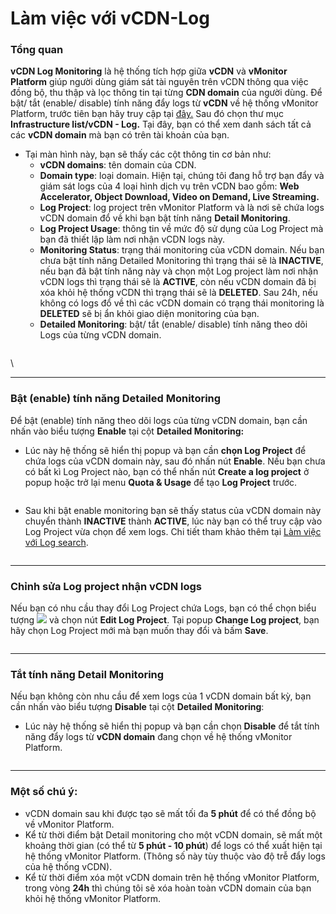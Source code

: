 # Làm việc với vCDN-Log

### Tổng quan <a href="#lamviecvoivcdn-log-tongquan" id="lamviecvoivcdn-log-tongquan"></a>

**vCDN Log Monitoring** là hệ thống tích hợp giữa **vCDN** và **vMonitor Platform** giúp người dùng giám sát tài nguyên trên vCDN thông qua việc đồng bộ, thu thập và lọc thông tin tại từng **CDN domain** của người dùng. Để bật/ tắt (enable/ disable) tính năng đẩy logs từ **vCDN** về hệ thống vMonitor Platform, trước tiên bạn hãy truy cập tại [đây.](https://hcm-3.console.vngcloud.vn/vmonitor) Sau đó chọn thư mục **Infrastructure list/vCDN - Log.** Tại đây, bạn có thể xem danh sách tất cả các **vCDN domain** mà bạn có trên tài khoản của bạn.

* Tại màn hình này, bạn sẽ thấy các cột thông tin cơ bản như:
  * **vCDN domains**: tên domain của CDN.
  * **Domain type**: loại domain. Hiện tại, chúng tôi đang hỗ trợ bạn đẩy và giám sát logs của 4 loại hình dịch vụ trên vCDN bao gồm: **Web Accelerator, Object Download, Video on Demand, Live Streaming.**
  * **Log Project**: log project trên vMonitor Platform và là nơi sẽ chứa logs vCDN domain đổ về khi bạn bật tính năng **Detail Monitoring**.
  * **Log Project Usage**: thông tin về mức độ sử dụng của Log Project mà bạn đã thiết lập làm nơi nhận vCDN logs này.
  * **Monitoring Status**: trạng thái monitoring của vCDN domain. Nếu bạn chưa bật tính năng Detailed Monitoring thì trạng thái sẽ là **INACTIVE**, nếu bạn đã bật tính năng này và chọn một Log project làm nơi nhận vCDN logs thì trạng thái sẽ là **ACTIVE**, còn nếu vCDN domain đã bị xóa khỏi hệ thống vCDN thì trạng thái sẽ là **DELETED**. Sau 24h, nếu không có logs đổ về thì các vCDN domain có trạng thái monitoring là **DELETED** sẽ bị ẩn khỏi giao diện monitoring của bạn.
  * **Detailed Monitoring**: bật/ tắt (enable/ disable) tính năng theo dõi Logs của từng vCDN domain.

<figure><img src="https://docs.vngcloud.vn/download/attachments/69468834/image2024-1-9_14-11-50.png?version=1&#x26;modificationDate=1704784311000&#x26;api=v2" alt=""><figcaption></figcaption></figure>

\


***

### Bật (enable) tính năng Detailed Monitoring <a href="#lamviecvoivcdn-log-bat-enable-tinhnangdetailedmonitoring" id="lamviecvoivcdn-log-bat-enable-tinhnangdetailedmonitoring"></a>

Để bật (enable) tính năng theo dõi logs của từng vCDN domain, bạn cần nhấn vào biểu tượng **Enable** tại cột **Detailed Monitoring:**&#x20;

* Lúc này hệ thống sẽ hiển thị popup và bạn cần **chọn Log Project** để chứa logs của vCDN domain này, sau đó nhấn nút **Enable**.  Nếu bạn chưa có bất kì Log Project nào, bạn có thể nhấn nút **Create a log project** ở popup hoặc trở lại menu **Quota & Usage** để tạo **Log Project** trước.

<figure><img src="https://docs.vngcloud.vn/download/attachments/69468834/image2024-1-9_13-25-20.png?version=1&#x26;modificationDate=1704781521000&#x26;api=v2" alt=""><figcaption></figcaption></figure>

* Sau khi bật enable monitoring bạn sẽ thấy status của vCDN domain này chuyển thành **INACTIVE** thành **ACTIVE**, lúc này bạn có thể truy cập vào Log Project vừa chọn để xem logs. Chi tiết tham khảo thêm tại [Làm việc với Log search](../lam-viec-voi-log-search/).

<figure><img src="https://docs.vngcloud.vn/download/attachments/69468834/image2024-1-9_14-13-54.png?version=1&#x26;modificationDate=1704784435000&#x26;api=v2" alt=""><figcaption></figcaption></figure>

***

### Chỉnh sửa Log project nhận vCDN logs <a href="#lamviecvoivcdn-log-chinhsualogprojectnhanvcdnlogs" id="lamviecvoivcdn-log-chinhsualogprojectnhanvcdnlogs"></a>

Nếu bạn có nhu cầu thay đổi Log Project chứa Logs, bạn có thể chọn biểu tượng ![](https://docs.vngcloud.vn/download/thumbnails/69468834/image2024-1-9\_13-27-31.png?version=1\&modificationDate=1704781652000\&api=v2) và chọn nút **Edit Log Project**. Tại popup **Change Log project**, bạn hãy chọn Log Project mới mà bạn muốn thay đổi và bấm **Save**.

<figure><img src="https://docs.vngcloud.vn/download/attachments/69468834/image2024-1-9_13-28-14.png?version=1&#x26;modificationDate=1704781695000&#x26;api=v2" alt=""><figcaption></figcaption></figure>

***

### Tắt tính năng Detail Monitoring <a href="#lamviecvoivcdn-log-tattinhnangdetailmonitoring" id="lamviecvoivcdn-log-tattinhnangdetailmonitoring"></a>

Nếu bạn không còn nhu cầu để xem logs của 1 vCDN domain bất kỳ, bạn cần nhấn vào biểu tượng **Disable** tại cột **Detailed Monitoring**:

* Lúc này hệ thống sẽ hiển thị popup và bạn cần chọn **Disable** để tắt tính năng đẩy logs từ **vCDN domain** đang chọn về hệ thống vMonitor Platform.

<figure><img src="https://docs.vngcloud.vn/download/attachments/69468834/image2024-1-9_13-50-38.png?version=1&#x26;modificationDate=1704783039000&#x26;api=v2" alt=""><figcaption></figcaption></figure>

***

### Một số chú ý: <a href="#lamviecvoivcdn-log-motsochuy" id="lamviecvoivcdn-log-motsochuy"></a>

* vCDN domain sau khi được tạo sẽ mất tối đa **5 phút** để có thể đồng bộ về vMonitor Platform.
* Kể từ thời điểm bật Detail monitoring cho một vCDN domain, sẽ mất một khoảng thời gian (có thể từ **5 phút - 10 phút**) để logs có thể xuất hiện tại hệ thống vMonitor Platform. (Thông số này tùy thuộc vào độ trễ đẩy logs của hệ thống vCDN).
* Kể từ thời điểm xóa một vCDN domain trên hệ thống vMonitor Platform, trong vòng **24h** thì chúng tôi sẽ xóa hoàn toàn vCDN domain của bạn khỏi hệ thống vMonitor Platform.
